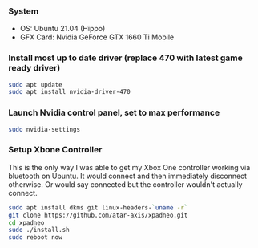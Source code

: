 ### System
- OS: Ubuntu 21.04 (Hippo)
- GFX Card: Nvidia GeForce GTX 1660 Ti Mobile   

### Install most up to date driver (replace 470 with latest game ready driver)
```bash
sudo apt update
sudo apt install nvidia-driver-470
```    

### Launch Nvidia control panel, set to max performance
```bash
sudo nvidia-settings
```  
	
### Setup Xbone Controller
This is the only way I was able to get my Xbox One controller working via bluetooth on Ubuntu. It would connect and then immediately disconnect otherwise. Or would say connected but the controller wouldn't actually connect.
```bash
sudo apt install dkms git linux-headers-`uname -r`
git clone https://github.com/atar-axis/xpadneo.git
cd xpadneo
sudo ./install.sh
sudo reboot now
```
